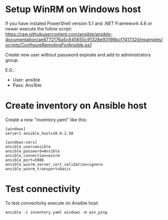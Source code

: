 # Setup WinRM on Windows host

If you have instaled PowerShell version 5.1 and .NET Framework 4.6 or newer execute the follow script: 
https://raw.githubusercontent.com/ansible/ansible-documentation/ae8772176a5c645655c91328e93196bcf741732d/examples/scripts/ConfigureRemotingForAnsible.ps1

Create new user without password expirate and add to administrators group.

E.G.:
- User: ansible
- Pass: Ans1ble

# Create inventory on Ansible host

Create a new "inventory.yaml" like this:

~~~
[windows]
server1 ansible_host=10.0.2.50

[windows:vars]
ansible_user=ansible
ansible_password=Ans1ble
ansible_connection=winrm
ansible_port=5986
ansible_winrm_server_cert_validation=ignore
ansible_winrm_transport=basic
~~~

# Test connectivity

To test connectivity execute on Ansible host:

~~~
ansible -i inventory.yaml windows -m win_ping
~~~
